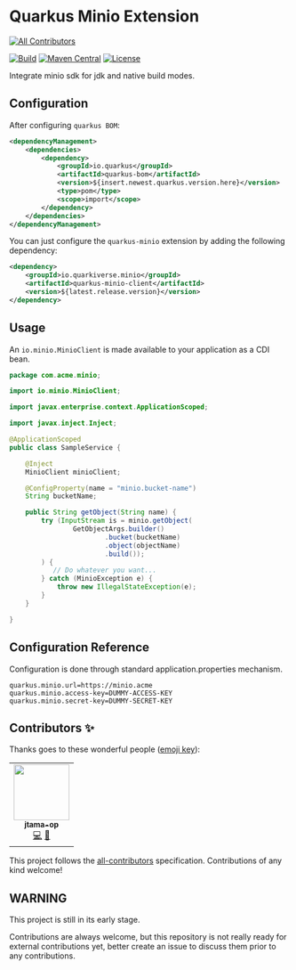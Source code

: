 # Quarkus Minio Extension
<!-- ALL-CONTRIBUTORS-BADGE:START - Do not remove or modify this section -->
[![All Contributors](https://img.shields.io/badge/all_contributors-1-orange.svg?style=flat-square)](#contributors-)
<!-- ALL-CONTRIBUTORS-BADGE:END -->

[![Build](https://github.com/quarkiverse/quarkiverse-minio/workflows/Build/badge.svg)](https://github.com/quarkiverse/quarkiverse-minio/actions?query=workflow%3ABuild)
[![Maven Central](https://img.shields.io/maven-central/v/io.quarkiverse.minio/minio-client-parent.svg?label=Maven%20Central)](https://search.maven.org/artifact/io.quarkiverse.minio/minio-client-parent)
[![License](https://img.shields.io/badge/License-Apache%202.0-blue.svg)](https://opensource.org/licenses/Apache-2.0)

Integrate minio sdk for jdk and native build modes.

## Configuration

After configuring `quarkus BOM`:

```xml
<dependencyManagement>
    <dependencies>
        <dependency>
            <groupId>io.quarkus</groupId>
            <artifactId>quarkus-bom</artifactId>
            <version>${insert.newest.quarkus.version.here}</version>
            <type>pom</type>
            <scope>import</scope>
        </dependency>
    </dependencies>
</dependencyManagement>
```

You can just configure the `quarkus-minio` extension by adding the following dependency:

```xml
<dependency>
    <groupId>io.quarkiverse.minio</groupId>
    <artifactId>quarkus-minio-client</artifactId>
    <version>${latest.release.version}</version>
</dependency>
```
<!--
***NOTE:*** You can bootstrap a new application quickly by using [code.quarkus.io](https://code.quarkus.io) and choosing `quarkus-minio`.
-->

## Usage

An `io.minio.MinioClient` is made available to your application as a CDI bean.

```java
package com.acme.minio;

import io.minio.MinioClient;

import javax.enterprise.context.ApplicationScoped;

import javax.inject.Inject;

@ApplicationScoped
public class SampleService {

    @Inject
    MinioClient minioClient;

    @ConfigProperty(name = "minio.bucket-name")
    String bucketName;

    public String getObject(String name) {
        try (InputStream is = minio.getObject(
                GetObjectArgs.builder()
                        .bucket(bucketName)
                        .object(objectName)
                        .build());
        ) {
           // Do whatever you want...
        } catch (MinioException e) {
            throw new IllegalStateException(e);
        }
    }

}
```

## Configuration Reference

Configuration is done through standard application.properties mechanism.

```properties
quarkus.minio.url=https://minio.acme
quarkus.minio.access-key=DUMMY-ACCESS-KEY
quarkus.minio.secret-key=DUMMY-SECRET-KEY
```

## Contributors ✨

Thanks goes to these wonderful people ([emoji key](https://allcontributors.org/docs/en/emoji-key)):

<!-- ALL-CONTRIBUTORS-LIST:START - Do not remove or modify this section -->
<!-- prettier-ignore-start -->
<!-- markdownlint-disable -->
<table>
  <tr>
    <td align="center"><a href="https://github.com/jtama-op"><img src="https://avatars0.githubusercontent.com/u/39991688?v=4" width="100px;" alt=""/><br /><sub><b>jtama-op</b></sub></a><br /><a href="https://github.com/quarkiverse/quarkiverse-minio/commits?author=jtama-op" title="Code">💻</a> <a href="#maintenance-jtama-op" title="Maintenance">🚧</a></td>
  </tr>
</table>

<!-- markdownlint-enable -->
<!-- prettier-ignore-end -->
<!-- ALL-CONTRIBUTORS-LIST:END -->

This project follows the [all-contributors](https://github.com/all-contributors/all-contributors) specification. Contributions of any kind welcome!

## WARNING

This project is still in its early stage.

Contributions are always welcome, but this repository is not really ready for external contributions yet, better create an issue
to discuss them prior to any contributions.
